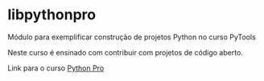 # libpythonpro
Módulo para exemplificar construção de projetos Python no curso PyTools

Neste curso é ensinado com contribuir com projetos de código aberto.

Link para o curso [Python Pro](https://plataforma.dev.pro.br)
